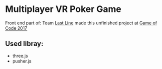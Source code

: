 # Multiplayer VR Poker Game

Front end part of:
Team [Last Line]() made this unfinished project at [Game of Code 2017](http://www.gameofcode.eu/)

## Used libray:
- three.js
- pusher.js
